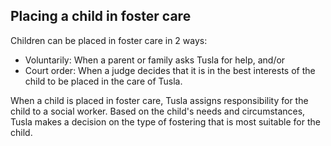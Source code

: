 ##  Placing a child in foster care

Children can be placed in foster care in 2 ways:

  * Voluntarily: When a parent or family asks Tusla for help, and/or 
  * Court order: When a judge decides that it is in the best interests of the child to be placed in the care of Tusla. 

When a child is placed in foster care, Tusla assigns responsibility for the
child to a social worker. Based on the child's needs and circumstances, Tusla
makes a decision on the type of fostering that is most suitable for the child.
